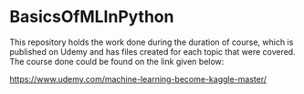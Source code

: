 # BasicsOfMLInPython

This repository holds the work done during the duration of course, which is published on Udemy and has files created for each topic that were covered. The course done could be found on the link given below:

https://www.udemy.com/machine-learning-become-kaggle-master/
